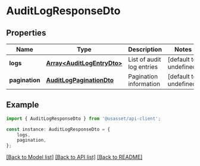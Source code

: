 # AuditLogResponseDto


## Properties

Name | Type | Description | Notes
------------ | ------------- | ------------- | -------------
**logs** | [**Array&lt;AuditLogEntryDto&gt;**](AuditLogEntryDto.md) | List of audit log entries | [default to undefined]
**pagination** | [**AuditLogPaginationDto**](AuditLogPaginationDto.md) | Pagination information | [default to undefined]

## Example

```typescript
import { AuditLogResponseDto } from '@usasset/api-client';

const instance: AuditLogResponseDto = {
    logs,
    pagination,
};
```

[[Back to Model list]](../README.md#documentation-for-models) [[Back to API list]](../README.md#documentation-for-api-endpoints) [[Back to README]](../README.md)

